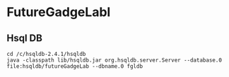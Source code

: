 # FutureGadgeLabl

## Hsql DB

```
cd /c/hsqldb-2.4.1/hsqldb
java -classpath lib/hsqldb.jar org.hsqldb.server.Server --database.0 file:hsqldb/futureGadgeLab --dbname.0 fgldb
```
